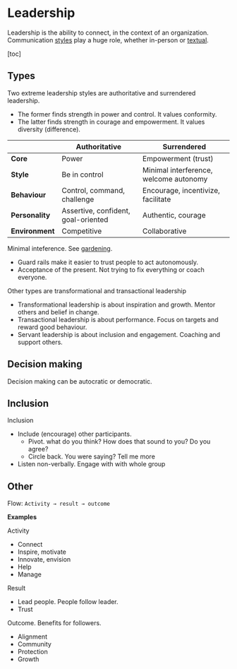 # Leadership

Leadership is the ability to connect, in the context of an organization. Communication [styles](communication-styles.md) play a huge role, whether in-person or [textual](documentation.md).

[toc]

## Types

Two extreme leadership styles are authoritative and surrendered leadership.

- The former finds strength in power and control. It values conformity.
- The latter finds strength in courage and empowerment. It values diversity (difference).

|                 | **Authoritative**                   | Surrendered                            |
| --------------- | ----------------------------------- | -------------------------------------- |
| **Core**        | Power                               | Empowerment (trust)                    |
| **Style**       | Be in control                       | Minimal interference, welcome autonomy |
| **Behaviour**   | Control, command, challenge         | Encourage, incentivize, facilitate     |
| **Personality** | Assertive, confident, goal-oriented | Authentic, courage                     |
| **Environment** | Competitive                         | Collaborative                          |



Minimal inteference. See [gardening](gardening.md).

- Guard rails make it easier to trust people to act autonomously.
- Acceptance of the present. Not trying to fix everything or coach everyone.



Other types are transformational and transactional leadership

- Transformational leadership is about inspiration and growth. Mentor others and belief in change.
- Transactional leadership is about performance. Focus on targets and reward good behaviour.
- Servant leadership is about inclusion and engagement. Coaching and support others.



## Decision making

Decision making can be autocratic or democratic.



## Inclusion

Inclusion

- Include (encourage) other participants. 
  - Pivot. what do you think? How does that sound to you? Do you agree?
  - Circle back. You were saying? Tell me more
- Listen non-verbally. Engage with with whole group



## Other

Flow: `Activity → result → outcome`

**Examples**

Activity

- Connect
- Inspire, motivate
- Innovate, envision
- Help
- Manage

Result

- Lead people. People follow leader.
- Trust

Outcome. Benefits for followers.

- Alignment
- Community
- Protection
- Growth